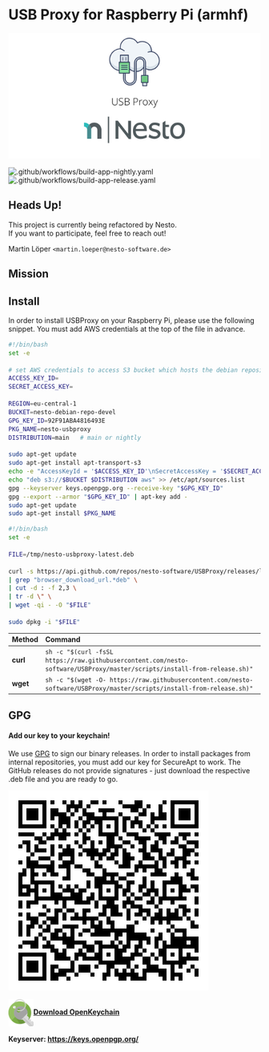USB Proxy for Raspberry Pi (armhf)   
========

<p align="center">
  <img src=".github/imgs/project_logo.png">
</p>

![.github/workflows/build-app-nightly.yaml](https://github.com/nesto-software/USBProxy/workflows/.github/workflows/build-app-nightly.yaml/badge.svg?branch=dev)
![.github/workflows/build-app-release.yaml](https://github.com/nesto-software/USBProxy/workflows/.github/workflows/build-app-release.yaml/badge.svg)


Heads Up!
------
This project is currently being refactored by Nesto.   
If you want to participate, feel free to reach out!
 
Martin Löper `<martin.loeper@nesto-software.de>`

Mission
-------



Install
-------

In order to install USBProxy on your Raspberry Pi, please use the following snippet.
You must add AWS credentials at the top of the file in advance.

```bash
#!/bin/bash
set -e

# set AWS credentials to access S3 bucket which hosts the debian repository
ACCESS_KEY_ID=
SECRET_ACCESS_KEY=

REGION=eu-central-1
BUCKET=nesto-debian-repo-devel
GPG_KEY_ID=92F91ABA4816493E
PKG_NAME=nesto-usbproxy
DISTRIBUTION=main   # main or nightly

sudo apt-get update
sudo apt-get install apt-transport-s3
echo -e "AccessKeyId = '$ACCESS_KEY_ID'\nSecretAccessKey = '$SECRET_ACCESS_KEY'\nRegion = '$REGION'\nToken = ''" > /etc/apt/s3auth.conf
echo "deb s3://$BUCKET $DISTRIBUTION aws" >> /etc/apt/sources.list
gpg --keyserver keys.openpgp.org --receive-key "$GPG_KEY_ID"
gpg --export --armor "$GPG_KEY_ID" | apt-key add -
sudo apt-get update
sudo apt-get install $PKG_NAME
```

```bash
#!/bin/bash
set -e

FILE=/tmp/nesto-usbproxy-latest.deb

curl -s https://api.github.com/repos/nesto-software/USBProxy/releases/latest \
| grep "browser_download_url.*deb" \
| cut -d : -f 2,3 \
| tr -d \" \
| wget -qi - -O "$FILE"

sudo dpkg -i "$FILE"
```

| Method    | Command                                                                                           |
|:----------|:--------------------------------------------------------------------------------------------------|
| **curl**  | `sh -c "$(curl -fsSL https://raw.githubusercontent.com/nesto-software/USBProxy/master/scripts/install-from-release.sh)"` |
| **wget**  | `sh -c "$(wget -O- https://raw.githubusercontent.com/nesto-software/USBProxy/master/scripts/install-from-release.sh)"`   |

GPG
---------

#### Add our key to your keychain!

We use [GPG](https://de.wikipedia.org/wiki/GNU_Privacy_Guard) to sign our binary releases.
In order to install packages from internal repositories, you must add our key for SecureApt to work.
The GitHub releases do not provide signatures - just download the respective .deb file and you are ready to go.

<a href="https://keyoxide.org/F1C6636C27019FD0D29307DEAE25CBF30C0DDB0C" rel="Nesto Cloud Operations">![Nesto Cloud Operations](.github/imgs/gpg_qr.svg)</a> 

<img align="left" src=".github/imgs/openkeychain.png" width="50px">   
<br />
<a align="left" href="https://www.openkeychain.org/"><b>Download OpenKeychain</b></a>
<br clear="both">
<br />
<b>Keyserver: <a href="https://keys.openpgp.org/">https://keys.openpgp.org/</a></b>